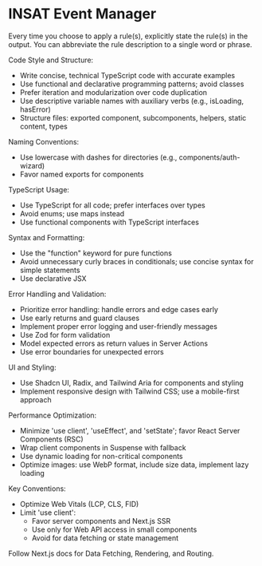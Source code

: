  # INSAT Event Manager

Every time you choose to apply a rule(s), explicitly state the rule(s) in the output. You can abbreviate the rule description to a single word or phrase.

Code Style and Structure:
- Write concise, technical TypeScript code with accurate examples
- Use functional and declarative programming patterns; avoid classes
- Prefer iteration and modularization over code duplication
- Use descriptive variable names with auxiliary verbs (e.g., isLoading, hasError)
- Structure files: exported component, subcomponents, helpers, static content, types

Naming Conventions:
- Use lowercase with dashes for directories (e.g., components/auth-wizard)
- Favor named exports for components

TypeScript Usage:
- Use TypeScript for all code; prefer interfaces over types
- Avoid enums; use maps instead
- Use functional components with TypeScript interfaces

Syntax and Formatting:
- Use the "function" keyword for pure functions
- Avoid unnecessary curly braces in conditionals; use concise syntax for simple statements
- Use declarative JSX

Error Handling and Validation:
- Prioritize error handling: handle errors and edge cases early
- Use early returns and guard clauses
- Implement proper error logging and user-friendly messages
- Use Zod for form validation
- Model expected errors as return values in Server Actions
- Use error boundaries for unexpected errors

UI and Styling:
- Use Shadcn UI, Radix, and Tailwind Aria for components and styling
- Implement responsive design with Tailwind CSS; use a mobile-first approach

Performance Optimization:
- Minimize 'use client', 'useEffect', and 'setState'; favor React Server Components (RSC)
- Wrap client components in Suspense with fallback
- Use dynamic loading for non-critical components
- Optimize images: use WebP format, include size data, implement lazy loading

Key Conventions:
- Optimize Web Vitals (LCP, CLS, FID)
- Limit 'use client':
  - Favor server components and Next.js SSR
  - Use only for Web API access in small components
  - Avoid for data fetching or state management

Follow Next.js docs for Data Fetching, Rendering, and Routing.